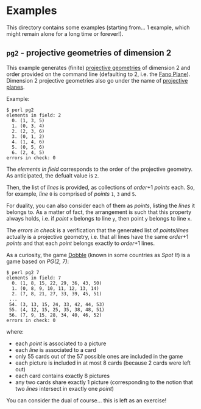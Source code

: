 # Examples

This directory contains some examples (starting from... 1 example, which
might remain alone for a long time or forever!).

## `pg2` - projective geometries of dimension 2

This example generates (finite) [projective geometries][pg] of dimension 2
and order provided on the command line (defaulting to 2, i.e. the [Fano
Plane][fp]). Dimension 2 projective geometries also go under the name of
[projective planes][pp].

[pg]: https://en.wikipedia.org/wiki/Projective_geometry
[fp]: https://en.wikipedia.org/wiki/Fano_plane
[pp]: http://mathworld.wolfram.com/ProjectivePlane.html

Example:

    $ perl pg2
    elements in field: 2
      0. (1, 3, 5)
      1. (0, 3, 4)
      2. (2, 3, 6)
      3. (0, 1, 2)
      4. (1, 4, 6)
      5. (0, 5, 6)
      6. (2, 4, 5)
    errors in check: 0

The *elements in field* corresponds to the order of the projective
geometry. As anticipated, the defualt value is `2`.

Then, the list of *lines* is provided, as collections of *order*+1
*points* each. So, for example, *line* `0` is comprised of *points* `1`,
`3` and `5`.

For duality, you can also consider each of them as *points*, listing the
*lines* it belongs to. As a matter of fact, the arrangement is such that
this property always holds, i.e. if *point* `x` belongs to line `y`, then
point `y` belongs to line `x`.

The *errors in check* is a verification that the generated list of
*points*/*lines* actually is a projective geometry, i.e. that all lines
have the same *order*+1 *points* and that each *point* belongs exactly to
*order*+1 lines.

As a curiosity, the game [Dobble][dobble] (known in some countries as
*Spot It*) is a game based on *PG(2, 7)*:

    $ perl pg2 7
    elements in field: 7
      0. (1, 8, 15, 22, 29, 36, 43, 50)
      1. (0, 8, 9, 10, 11, 12, 13, 14)
      2. (7, 8, 21, 27, 33, 39, 45, 51)
     ...
     54. (3, 13, 15, 24, 33, 42, 44, 53)
     55. (4, 12, 15, 25, 35, 38, 48, 51)
     56. (7, 9, 15, 28, 34, 40, 46, 52)
    errors in check: 0

where:

- each *point* is associated to a picture
- each *line* is associated to a card
- only 55 cards out of the 57 possible ones are included in the game
- each picture is included in at most 8 cards (because 2 cards were left
  out)
- each card contains exactly 8 pictures
- any two cards share exactly 1 picture (corresponding to the notion that
  two *lines* intersect in exactly one *point*)

You can consider the dual of course... this is left as an exercise!

[dobble]: https://boardgamegeek.com/boardgame/63268/spot-it
